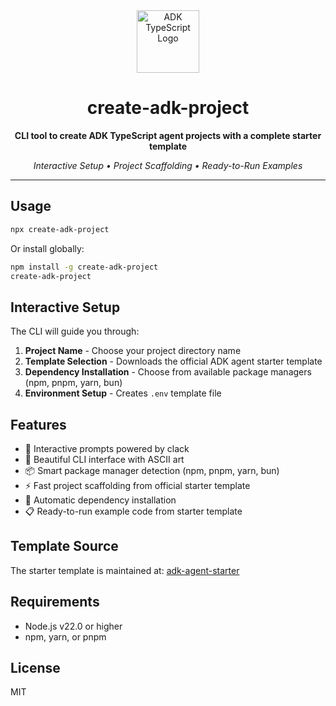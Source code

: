 <div align="center">

<img src="https://files.catbox.moe/vumztw.png" alt="ADK TypeScript Logo" width="100" />

<br/>

# create-adk-project

**CLI tool to create ADK TypeScript agent projects with a complete starter template**

*Interactive Setup • Project Scaffolding • Ready-to-Run Examples*

---

</div>

## Usage

```bash
npx create-adk-project
```

Or install globally:

```bash
npm install -g create-adk-project
create-adk-project
```

## Interactive Setup

The CLI will guide you through:

1. **Project Name** - Choose your project directory name
2. **Template Selection** - Downloads the official ADK agent starter template
3. **Dependency Installation** - Choose from available package managers (npm, pnpm, yarn, bun)
4. **Environment Setup** - Creates `.env` template file

## Features

- 🚀 Interactive prompts powered by clack
- 🎨 Beautiful CLI interface with ASCII art
- 📦 Smart package manager detection (npm, pnpm, yarn, bun)
- ⚡ Fast project scaffolding from official starter template
- 🔧 Automatic dependency installation
- 📋 Ready-to-run example code from starter template

## Template Source

The starter template is maintained at: [adk-agent-starter](https://github.com/IQAIcom/adk-agent-starter)

## Requirements

- Node.js v22.0 or higher
- npm, yarn, or pnpm

## License

MIT